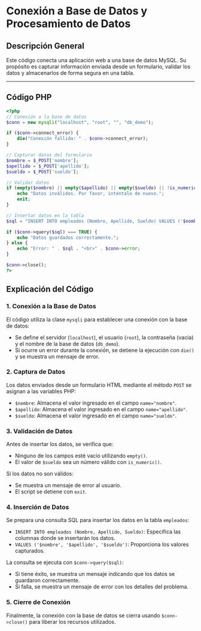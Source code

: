 # Conexión a Base de Datos y Procesamiento de Datos

## Descripción General
Este código conecta una aplicación web a una base de datos MySQL. Su propósito es capturar información enviada desde un formulario, validar los datos y almacenarlos de forma segura en una tabla.

---

## Código PHP

```php
<?php
// Conexión a la base de datos
$conn = new mysqli("localhost", "root", "", "db_demo");

if ($conn->connect_error) {
    die("Conexión fallida: " . $conn->connect_error);
}

// Capturar datos del formulario
$nombre = $_POST['nombre'];
$apellido = $_POST['apellido'];
$sueldo = $_POST['sueldo'];

// Validar datos 
if (empty($nombre) || empty($apellido) || empty($sueldo) || !is_numeric($sueldo)) {
    echo "Datos inválidos. Por favor, inténtalo de nuevo.";
    exit;
}

// Insertar datos en la tabla
$sql = "INSERT INTO empleados (Nombre, Apellido, Sueldo) VALUES ('$nombre', '$apellido', '$sueldo')";

if ($conn->query($sql) === TRUE) {
    echo "Datos guardados correctamente.";
} else {
    echo "Error: " . $sql . "<br>" . $conn->error;
}

$conn->close();
?>

```

## Explicación del Código

### 1. Conexión a la Base de Datos
El código utiliza la clase `mysqli` para establecer una conexión con la base de datos:
- Se define el servidor (`localhost`), el usuario (`root`), la contraseña (vacía) y el nombre de la base de datos (`db_demo`).
- Si ocurre un error durante la conexión, se detiene la ejecución con `die()` y se muestra un mensaje de error.

### 2. Captura de Datos
Los datos enviados desde un formulario HTML mediante el método `POST` se asignan a las variables PHP:
- `$nombre`: Almacena el valor ingresado en el campo `name="nombre"`.
- `$apellido`: Almacena el valor ingresado en el campo `name="apellido"`.
- `$sueldo`: Almacena el valor ingresado en el campo `name="sueldo"`.

### 3. Validación de Datos
Antes de insertar los datos, se verifica que:
- Ninguno de los campos esté vacío utilizando `empty()`.
- El valor de `$sueldo` sea un número válido con `is_numeric()`.

Si los datos no son válidos:
- Se muestra un mensaje de error al usuario.
- El script se detiene con `exit`.

### 4. Inserción de Datos
Se prepara una consulta SQL para insertar los datos en la tabla `empleados`:
- `INSERT INTO empleados (Nombre, Apellido, Sueldo)`: Especifica las columnas donde se insertarán los datos.
- `VALUES ('$nombre', '$apellido', '$sueldo')`: Proporciona los valores capturados.

La consulta se ejecuta con `$conn->query($sql)`:
- Si tiene éxito, se muestra un mensaje indicando que los datos se guardaron correctamente.
- Si falla, se muestra un mensaje de error con los detalles del problema.

### 5. Cierre de Conexión
Finalmente, la conexión con la base de datos se cierra usando `$conn->close()` para liberar los recursos utilizados.
